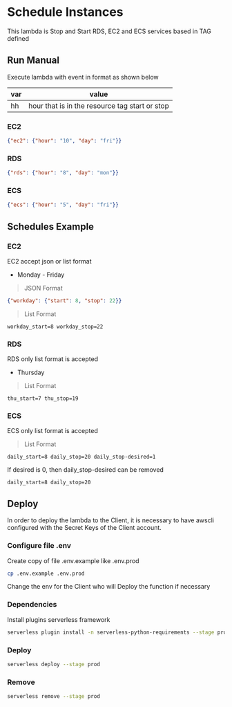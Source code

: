 # Schedule Instances

This lambda is Stop and Start RDS, EC2 and ECS services based in TAG defined

## Run Manual

Execute lambda with event in format as shown below

| var   | value                                           |
|-------|-------------------------------------------------|
| hh    | hour that is in the resource tag start or stop  |

### EC2

```json
{"ec2": {"hour": "10", "day": "fri"}}
```

### RDS

```json
{"rds": {"hour": "8", "day": "mon"}}
```

### ECS

```json
{"ecs": {"hour": "5", "day": "fri"}}
```

## Schedules Example

### EC2

EC2 accept json or list format

- Monday - Friday

> JSON Format
```json
{"workday": {"start": 8, "stop": 22}}
```

> List Format
```text
workday_start=8 workday_stop=22
```

### RDS

RDS only list format is accepted

- Thursday

> List Format
```text
thu_start=7 thu_stop=19
```

### ECS

ECS only list format is accepted

> List Format
```text
daily_start=8 daily_stop=20 daily_stop-desired=1
```

If desired is 0, then daily_stop-desired can be removed

```text
daily_start=8 daily_stop=20
```

## Deploy

In order to deploy the lambda to the Client, it is necessary to have awscli configured with the Secret Keys of the Client account.

### Configure file .env

Create copy of file .env.example like .env.prod

```bash
cp .env.example .env.prod
```

Change the env for the Client who will Deploy the function if necessary

### Dependencies

Install plugins serverless framework

```bash
serverless plugin install -n serverless-python-requirements --stage prod
```

### Deploy

```bash
serverless deploy --stage prod
```

### Remove

```bash
serverless remove --stage prod
```
